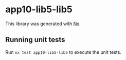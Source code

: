# app10-lib5-lib5

This library was generated with [Nx](https://nx.dev).

## Running unit tests

Run `nx test app10-lib5-lib5` to execute the unit tests.
